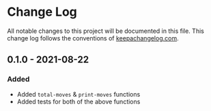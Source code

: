 # Change Log
All notable changes to this project will be documented in this file. This change log follows the conventions of [keepachangelog.com](http://keepachangelog.com/).

## 0.1.0 - 2021-08-22
### Added
- Added `total-moves` & `print-moves` functions
- Added tests for both of the above functions
